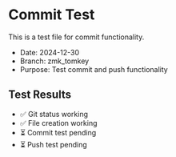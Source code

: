 # Commit Test

This is a test file for commit functionality.

- Date: 2024-12-30
- Branch: zmk_tomkey
- Purpose: Test commit and push functionality

## Test Results

- ✅ Git status working
- ✅ File creation working
- ⏳ Commit test pending
- ⏳ Push test pending 